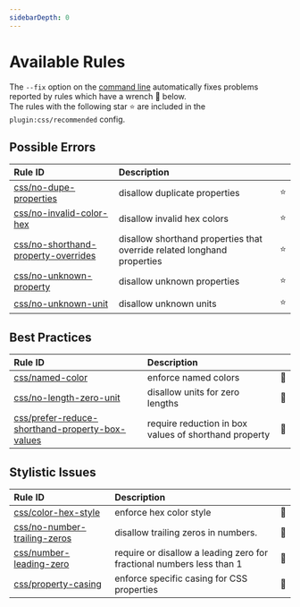 ```yaml
---
sidebarDepth: 0
---
```


# Available Rules

The `--fix` option on the [command line](https://eslint.org/docs/user-guide/command-line-interface#fixing-problems) automatically fixes problems reported by rules which have a wrench :wrench: below.  
The rules with the following star :star: are included in the `plugin:css/recommended` config.

<!-- This file is automatically generated in tools/update-docs-rules-index.js, do not change! -->

## Possible Errors

| Rule ID | Description |    |
|:--------|:------------|:---|
| [css/no-dupe-properties](./no-dupe-properties.md) | disallow duplicate properties | :star: |
| [css/no-invalid-color-hex](./no-invalid-color-hex.md) | disallow invalid hex colors | :star: |
| [css/no-shorthand-property-overrides](./no-shorthand-property-overrides.md) | disallow shorthand properties that override related longhand properties | :star: |
| [css/no-unknown-property](./no-unknown-property.md) | disallow unknown properties | :star: |
| [css/no-unknown-unit](./no-unknown-unit.md) | disallow unknown units | :star: |

## Best Practices

| Rule ID | Description |    |
|:--------|:------------|:---|
| [css/named-color](./named-color.md) | enforce named colors | :wrench: |
| [css/no-length-zero-unit](./no-length-zero-unit.md) | disallow units for zero lengths | :wrench: |
| [css/prefer-reduce-shorthand-property-box-values](./prefer-reduce-shorthand-property-box-values.md) | require reduction in box values of shorthand property | :wrench: |

## Stylistic Issues

| Rule ID | Description |    |
|:--------|:------------|:---|
| [css/color-hex-style](./color-hex-style.md) | enforce hex color style | :wrench: |
| [css/no-number-trailing-zeros](./no-number-trailing-zeros.md) | disallow trailing zeros in numbers. | :wrench: |
| [css/number-leading-zero](./number-leading-zero.md) | require or disallow a leading zero for fractional numbers less than 1 | :wrench: |
| [css/property-casing](./property-casing.md) | enforce specific casing for CSS properties | :wrench: |
